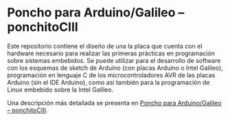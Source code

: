 # Poncho para Arduino/Galileo – ponchitoCIII

Este repositorio contiene el diseño de una la placa que cuenta con el hardware necesario para realizar las primeras prácticas en programación sobre sistemas embebidos. Se puede utilizar para el desarrollo de software con los esquemas de sketch de Arduino (con placas Arduino o Intel Galileo), programación en lenguaje C de los microcontroladores AVR de las placas Arduino (sin el IDE Arduino), como así también para la programación de Linux embebido sobre la Intel Galileo.

Una descripción más detallada se presenta en [Poncho para Arduino/Galileo – ponchitoCIII](https://github.com/ciiiutnfrc/ponchitoCIII/blob/master/doc/ponchito.pdf).
